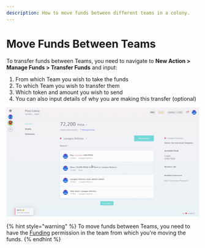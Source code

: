 ```yaml
---
description: How to move funds between different teams in a colony.
---
```


# Move Funds Between Teams

To transfer funds between Teams, you need to navigate to **New Action > Manage Funds > Transfer Funds** and input:

1. From which Team you wish to take the funds
2. To which Team you wish to transfer them
3. Which token and amount you wish to send
4. You can also input details of why you are making this transfer (optional)

![How to transfer funds between teams in Colony.](../assets/TransferFunds.gif)

{% hint style="warning" %}
To move funds between Teams, you need to have the [Funding](../advanced-features/permissions.md#funding) permission in the team from which you're moving the funds.
{% endhint %}
